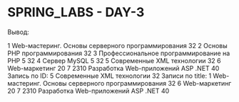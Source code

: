 # SPRING_LABS - DAY-3
Вывод:

1   Web-мастеринг. Основы серверного программирования    32
2   Основы PHP программирования                          32
3   Профессиональное программирование на PHP 5           32
4   Сервер MySQL 5                                       32
5   Современные XML технологии                           32
6   Web-маркетинг                                        20
7   2310 Разработка Web-приложений ASP .NET              40
Запись по ID:
5   Современные XML технологии                           32
Записи по title:
1   Web-мастеринг. Основы серверного программирования    32
6   Web-маркетинг                                        20
7   2310 Разработка Web-приложений ASP .NET              40

